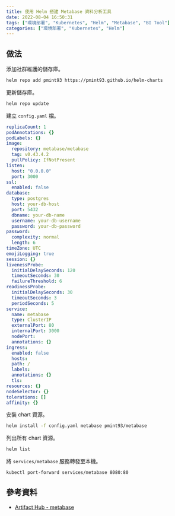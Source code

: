 ```yaml
---
title: 使用 Helm 搭建 Metabase 資料分析工具
date: 2022-08-04 16:50:31
tags: ["環境部署", "Kubernetes", "Helm", "Metabase", "BI Tool"]
categories: ["環境部署", "Kubernetes", "Helm"]
---
```


## 做法

添加社群維護的儲存庫。

```BASH
helm repo add pmint93 https://pmint93.github.io/helm-charts
```

更新儲存庫。

```BASH
helm repo update
```

建立 `config.yaml` 檔。

```YAML
replicaCount: 1
podAnnotations: {}
podLabels: {}
image:
  repository: metabase/metabase
  tag: v0.43.4.2
  pullPolicy: IfNotPresent
listen:
  host: "0.0.0.0"
  port: 3000
ssl:
  enabled: false
database:
  type: postgres
  host: your-db-host
  port: 5432
  dbname: your-db-name
  username: your-db-username
  password: your-db-password
password:
  complexity: normal
  length: 6
timeZone: UTC
emojiLogging: true
session: {}
livenessProbe:
  initialDelaySeconds: 120
  timeoutSeconds: 30
  failureThreshold: 6
readinessProbe:
  initialDelaySeconds: 30
  timeoutSeconds: 3
  periodSeconds: 5
service:
  name: metabase
  type: ClusterIP
  externalPort: 80
  internalPort: 3000
  nodePort:
  annotations: {}
ingress:
  enabled: false
  hosts:
  path: /
  labels:
  annotations: {}
  tls:
resources: {}
nodeSelector: {}
tolerations: []
affinity: {}
```

安裝 chart 資源。

```BASH
helm install -f config.yaml metabase pmint93/metabase
```

列出所有 chart 資源。

```BASH
helm list
```

將 `services/metabase` 服務轉發至本機。

```BASH
kubectl port-forward services/metabase 8080:80
```

## 參考資料

- [Artifact Hub - metabase](https://artifacthub.io/packages/helm/metabase/metabase)
